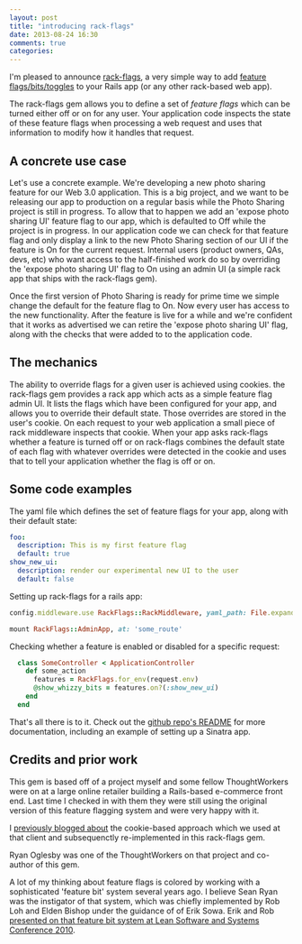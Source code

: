 ```yaml
---
layout: post
title: "introducing rack-flags"
date: 2013-08-24 16:30
comments: true
categories: 
---
```


I'm pleased to announce [rack-flags](https://github.com/moredip/rack-flags), a very simple way to add [feature flags/bits/toggles](http://martinfowler.com/bliki/FeatureToggle.html) to your Rails app (or any other rack-based web app).

The rack-flags gem allows you to define a set of *feature flags* which can be turned either off or on for any user. Your application code inspects the state of these feature flags when processing a web request and uses that information to modify how it handles that request. 

## A concrete use case

Let's use a concrete example. We're developing a new photo sharing feature for our Web 3.0 application. This is a big project, and we want to be releasing our app to production on a regular basis while the Photo Sharing project is still in progress. To allow that to happen we add an 'expose photo sharing UI' feature flag to our app, which is defaulted to Off while the project is in progress. In our application code we can check for that feature flag and only display a link to the new Photo Sharing section of our UI if the feature is On for the current request. Internal users (product owners, QAs, devs, etc) who want access to the half-finished work do so by overriding the 'expose photo sharing UI' flag to On using an admin UI (a simple rack app that ships with the rack-flags gem). 

Once the first version of Photo Sharing is ready for prime time we simple change the default for the feature flag to On. Now every user has access to the new functionality. After the feature is live for a while and we're confident that it works as advertised we can retire the 'expose photo sharing UI' flag, along with the checks that were added to to the application code.

## The mechanics

The ability to override flags for a given user is achieved using cookies. the rack-flags gem provides a rack app which acts as a simple feature flag admin UI. It lists the flags which have been configured for your app, and allows you to override their default state. Those overrides are stored in the user's cookie. On each request to your web application a small piece of rack middleware inspects that cookie. When your app asks rack-flags whether a feature is turned off or on rack-flags combines the default state of each flag with whatever overrides were detected in the cookie and uses that to tell your application whether the flag is off or on.

## Some code examples

The yaml file which defines the set of feature flags for your app, along with their default state:
```yaml feature_flags.yaml
foo: 
  description: This is my first feature flag
  default: true
show_new_ui: 
  description: render our experimental new UI to the user
  default: false
```

Setting up rack-flags for a rails app:

```ruby application.rb
config.middleware.use RackFlags::RackMiddleware, yaml_path: File.expand_path('../feature_flags.yaml',__FILE__)
```

```ruby routes.rb
mount RackFlags::AdminApp, at: 'some_route'
```

Checking whether a feature is enabled or disabled for a specific request:
```ruby SomeController.rb
  class SomeController < ApplicationController
    def some_action
      features = RackFlags.for_env(request.env)
      @show_whizzy_bits = features.on?(:show_new_ui)
    end
  end
```

That's all there is to it. Check out the [github repo's README](https://raw.github.com/moredip/rack-flags) for more documentation, including an example of setting up a Sinatra app.



## Credits and prior work
This gem is based off of a project myself and some fellow ThoughtWorkers were on at a large online retailer building a Rails-based e-commerce front end. Last time I checked in with them they were still using the original version of this feature flagging system and were very happy with it. 

I [previously blogged about](/blog/2012/11/06/cookie-based-feature-flag-overrides/) the cookie-based approach which we used at that client and subsequenctly re-implemented in this rack-flags gem.

Ryan Oglesby was one of the ThoughtWorkers on that project and co-author of this gem.

A lot of my thinking about feature flags is colored by working with a sophisticated 'feature bit' system several years ago. I believe Sean Ryan was the instigator of that system, which was chiefly implemented by Rob Loh and Elden Bishop under the guidance of of Erik Sowa. Erik and Rob [presented on that feature bit system at Lean Software and Systems Conference 2010](http://www.infoq.com/presentations/Feature-Bits).
